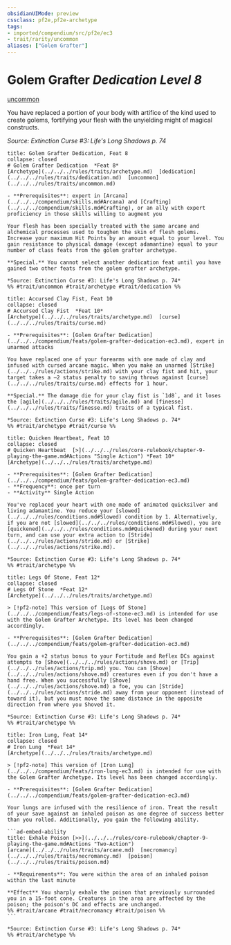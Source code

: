 ```yaml
---
obsidianUIMode: preview
cssclass: pf2e,pf2e-archetype
tags:
- imported/compendium/src/pf2e/ec3
- trait/rarity/uncommon
aliases: ["Golem Grafter"]
---
```

# Golem Grafter *Dedication Level 8*  
[uncommon](uncommon.md)  

You have replaced a portion of your body with artifice of the kind used to create golems, fortifying your flesh with the unyielding might of magical constructs.

*Source: Extinction Curse #3: Life's Long Shadows p. 74*

```ad-embed-feat
title: Golem Grafter Dedication, Feat 8
collapse: closed
# Golem Grafter Dedication  *Feat 8*  
[Archetype](../../../rules/traits/archetype.md)  [dedication](../../../rules/traits/dedication.md)  [uncommon](../../../rules/traits/uncommon.md)  

- **Prerequisites**: expert in [Arcana](../../../compendium/skills.md#Arcana) and [Crafting](../../../compendium/skills.md#Crafting), or an ally with expert proficiency in those skills willing to augment you

Your flesh has been specially treated with the same arcane and alchemical processes used to toughen the skin of flesh golems. Increase your maximum Hit Points by an amount equal to your level. You gain resistance to physical damage (except adamantine) equal to your number of class feats from the golem grafter archetype.

**Special.** You cannot select another dedication feat until you have gained two other feats from the golem grafter archetype.

*Source: Extinction Curse #3: Life's Long Shadows p. 74*  
%% #trait/uncommon #trait/archetype #trait/dedication %%
```  

```ad-embed-feat
title: Accursed Clay Fist, Feat 10
collapse: closed
# Accursed Clay Fist  *Feat 10*  
[Archetype](../../../rules/traits/archetype.md)  [curse](../../../rules/traits/curse.md)  

- **Prerequisites**: [Golem Grafter Dedication](../../../compendium/feats/golem-grafter-dedication-ec3.md), expert in unarmed attacks

You have replaced one of your forearms with one made of clay and infused with cursed arcane magic. When you make an unarmed [Strike](../../../rules/actions/strike.md) with your clay fist and hit, your target takes a –2 status penalty to saving throws against [curse](../../../rules/traits/curse.md) effects for 1 hour.

**Special.** The damage die for your clay fist is `1d8`, and it loses the [agile](../../../rules/traits/agile.md) and [finesse](../../../rules/traits/finesse.md) traits of a typical fist.

*Source: Extinction Curse #3: Life's Long Shadows p. 74*  
%% #trait/archetype #trait/curse %%
```  

```ad-embed-feat
title: Quicken Heartbeat, Feat 10
collapse: closed
# Quicken Heartbeat  [>](../../../rules/core-rulebook/chapter-9-playing-the-game.md#Actions "Single Action") *Feat 10*  
[Archetype](../../../rules/traits/archetype.md)  

- **Prerequisites**: [Golem Grafter Dedication](../../../compendium/feats/golem-grafter-dedication-ec3.md)
- **Frequency**: once per turn
- **Activity** Single Action

You've replaced your heart with one made of animated quicksilver and living adamantine. You reduce your [slowed](../../../rules/conditions.md#Slowed) condition by 1. Alternatively, if you are not [slowed](../../../rules/conditions.md#Slowed), you are [quickened](../../../rules/conditions.md#Quickened) during your next turn, and can use your extra action to [Stride](../../../rules/actions/stride.md) or [Strike](../../../rules/actions/strike.md).

*Source: Extinction Curse #3: Life's Long Shadows p. 74*  
%% #trait/archetype %%
```  

```ad-embed-feat
title: Legs Of Stone, Feat 12*
collapse: closed
# Legs Of Stone  *Feat 12*  
[Archetype](../../../rules/traits/archetype.md)  

> [!pf2-note] This version of [Legs Of Stone](../../../compendium/feats/legs-of-stone-ec3.md) is intended for use with the Golem Grafter Archetype. Its level has been changed accordingly.

- **Prerequisites**: [Golem Grafter Dedication](../../../compendium/feats/golem-grafter-dedication-ec3.md)

You gain a +2 status bonus to your Fortitude and Reflex DCs against attempts to [Shove](../../../rules/actions/shove.md) or [Trip](../../../rules/actions/trip.md) you. You can [Shove](../../../rules/actions/shove.md) creatures even if you don't have a hand free. When you successfully [Shove](../../../rules/actions/shove.md) a foe, you can [Stride](../../../rules/actions/stride.md) away from your opponent (instead of toward it), but you must move the same distance in the opposite direction from where you Shoved it.

*Source: Extinction Curse #3: Life's Long Shadows p. 74*  
%% #trait/archetype %%
```  

````ad-embed-feat
title: Iron Lung, Feat 14*
collapse: closed
# Iron Lung  *Feat 14*  
[Archetype](../../../rules/traits/archetype.md)  

> [!pf2-note] This version of [Iron Lung](../../../compendium/feats/iron-lung-ec3.md) is intended for use with the Golem Grafter Archetype. Its level has been changed accordingly.

- **Prerequisites**: [Golem Grafter Dedication](../../../compendium/feats/golem-grafter-dedication-ec3.md)

Your lungs are infused with the resilience of iron. Treat the result of your save against an inhaled poison as one degree of success better than you rolled. Additionally, you gain the following ability.

```ad-embed-ability
title: Exhale Poison [>>](../../../rules/core-rulebook/chapter-9-playing-the-game.md#Actions "Two-Action")
[arcane](../../../rules/traits/arcane.md)  [necromancy](../../../rules/traits/necromancy.md)  [poison](../../../rules/traits/poison.md)  

- **Requirements**: You were within the area of an inhaled poison within the last minute

**Effect** You sharply exhale the poison that previously surrounded you in a 15-foot cone. Creatures in the area are affected by the poison; the poison's DC and effects are unchanged.  
%% #trait/arcane #trait/necromancy #trait/poison %%
```

*Source: Extinction Curse #3: Life's Long Shadows p. 74*  
%% #trait/archetype %%
````
